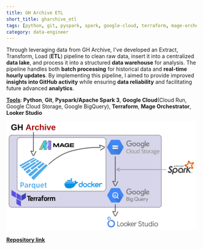 ```yaml
---
title: GH Archive ETL
short_title: gharchive_etl
tags: [python, git, pyspark, spark, google-cloud, terraform, mage-orchestrator, looker-studio]
category: data-engineer
---
```

Through leveraging data from GH Archive, I've developed an Extract, Transform, Load (**ETL**) pipeline to clean raw data, insert it into a centralized **data lake**, and process it into a structured **data warehouse** for analysis. The pipeline handles both **batch processing** for historical data and **real-time hourly updates**. By implementing this pipeline, I aimed to provide improved **insights into GitHub activity** while ensuring **data reliability** and facilitating future advanced **analytics**. 

<u><b>Tools</b></u>: **Python**, **Git**, **Pyspark/Apache Spark 3**, **Google Cloud**(Cloud Run, Google Cloud Storage, Google BigQuery), **Terraform**, **Mage Orchestrator**, **Looker Studio**

<img src="assets/images/gharchive_fig.png?raw=true"/>

<Strong>[Repository link](https://github.com/AlmudenaZhou/data-engineer-gharchive)</strong>
